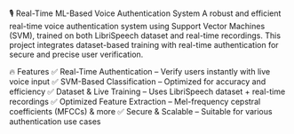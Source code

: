 🎙️ Real-Time ML-Based Voice Authentication System
A robust and efficient real-time voice authentication system using Support Vector Machines (SVM), trained on both LibriSpeech dataset and real-time recordings. This project integrates dataset-based training with real-time authentication for secure and precise user verification.

🔥 Features
✅ Real-Time Authentication – Verify users instantly with live voice input
✅ SVM-Based Classification – Optimized for accuracy and efficiency
✅ Dataset & Live Training – Uses LibriSpeech dataset + real-time recordings
✅ Optimized Feature Extraction – Mel-frequency cepstral coefficients (MFCCs) & more
✅ Secure & Scalable – Suitable for various authentication use cases
